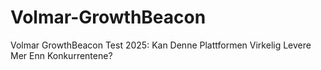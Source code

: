 # Volmar-GrowthBeacon
Volmar GrowthBeacon Test 2025: Kan Denne Plattformen Virkelig Levere Mer Enn Konkurrentene?
